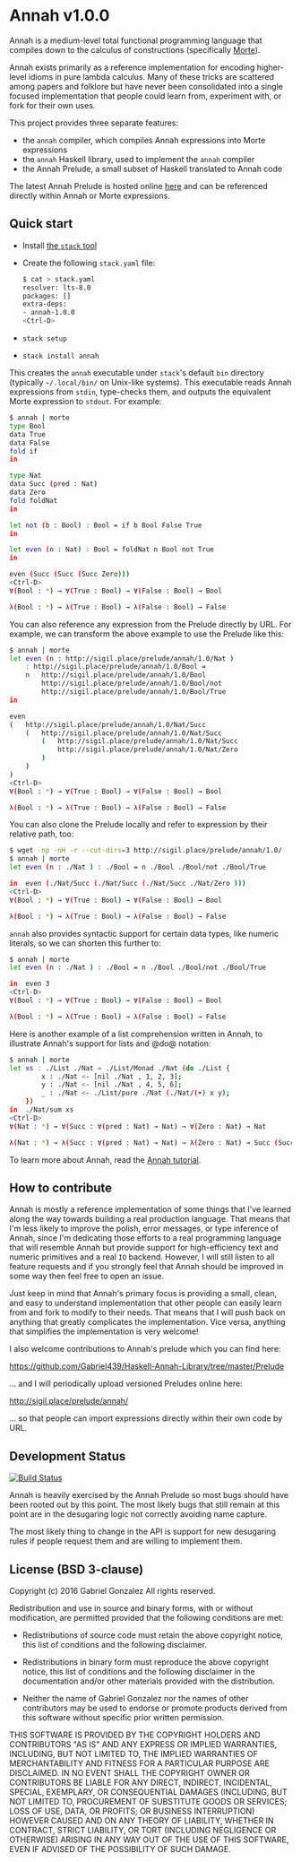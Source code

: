 # Annah v1.0.0

Annah is a medium-level total functional programming language that compiles down
to the calculus of constructions
(specifically [Morte](https://github.com/Gabriel439/Haskell-Morte-Library)).

Annah exists primarily as a reference implementation for encoding higher-level
idioms in pure lambda calculus.  Many of these tricks are scattered among papers
and folklore but have never been consolidated into a single focused
implementation that people could learn from, experiment with, or fork for their
own uses.

This project provides three separate features:

* the `annah` compiler, which compiles Annah expressions into Morte
  expressions
* the `annah` Haskell library, used to implement the `annah` compiler
* the Annah Prelude, a small subset of Haskell translated to Annah code

The latest Annah Prelude is hosted online
[here](http://sigil.place/prelude/annah/1.0/)
and can be referenced directly within Annah or Morte expressions.

## Quick start

* Install [the `stack` tool](http://haskellstack.org/)
* Create the following `stack.yaml` file:

    ```bash
    $ cat > stack.yaml
    resolver: lts-8.0
    packages: []
    extra-deps:
    - annah-1.0.0
    <Ctrl-D>
    ```

* `stack setup`
* `stack install annah`

This creates the `annah` executable under `stack`'s default `bin` directory
(typically `~/.local/bin/` on Unix-like systems).  This executable reads Annah
expressions from `stdin`, type-checks them, and outputs the equivalent Morte
expression to `stdout`.  For example:

```bash
$ annah | morte
type Bool
data True
data False
fold if
in

type Nat
data Succ (pred : Nat)
data Zero
fold foldNat
in

let not (b : Bool) : Bool = if b Bool False True
in

let even (n : Nat) : Bool = foldNat n Bool not True
in

even (Succ (Succ (Succ Zero)))
<Ctrl-D>
∀(Bool : *) → ∀(True : Bool) → ∀(False : Bool) → Bool

λ(Bool : *) → λ(True : Bool) → λ(False : Bool) → False
```

You can also reference any expression from the Prelude directly by URL.  For
example, we can transform the above example to use the Prelude like this:

```bash
$ annah | morte
let even (n : http://sigil.place/prelude/annah/1.0/Nat )
    : http://sigil.place/prelude/annah/1.0/Bool =
    n   http://sigil.place/prelude/annah/1.0/Bool
        http://sigil.place/prelude/annah/1.0/Bool/not
        http://sigil.place/prelude/annah/1.0/Bool/True
in

even
(   http://sigil.place/prelude/annah/1.0/Nat/Succ
    (   http://sigil.place/prelude/annah/1.0/Nat/Succ
        (   http://sigil.place/prelude/annah/1.0/Nat/Succ
            http://sigil.place/prelude/annah/1.0/Nat/Zero
        )
    )
)
<Ctrl-D>
∀(Bool : *) → ∀(True : Bool) → ∀(False : Bool) → Bool

λ(Bool : *) → λ(True : Bool) → λ(False : Bool) → False
```

You can also clone the Prelude locally and refer to expression by their relative
path, too:

```bash
$ wget -np -nH -r --cut-dirs=3 http://sigil.place/prelude/annah/1.0/
$ annah | morte
let even (n : ./Nat ) : ./Bool = n ./Bool ./Bool/not ./Bool/True

in  even (./Nat/Succ (./Nat/Succ (./Nat/Succ ./Nat/Zero )))
<Ctrl-D>
∀(Bool : *) → ∀(True : Bool) → ∀(False : Bool) → Bool

λ(Bool : *) → λ(True : Bool) → λ(False : Bool) → False
```

`annah` also provides syntactic support for certain data types, like numeric
literals, so we can shorten this further to:

```bash
$ annah | morte
let even (n : ./Nat ) : ./Bool = n ./Bool ./Bool/not ./Bool/True

in  even 3
<Ctrl-D>
∀(Bool : *) → ∀(True : Bool) → ∀(False : Bool) → Bool

λ(Bool : *) → λ(True : Bool) → λ(False : Bool) → False
```

Here is another example of a list comprehension written in Annah, to illustrate
Annah's support for lists and @do@ notation:

```bash
$ annah | morte
let xs : ./List ./Nat = ./List/Monad ./Nat (do ./List {
        x : ./Nat <- [nil ./Nat , 1, 2, 3];
        y : ./Nat <- [nil ./Nat , 4, 5, 6];
        _ : ./Nat <- ./List/pure ./Nat (./Nat/(+) x y);
    })
in  ./Nat/sum xs
<Ctrl-D>
∀(Nat : *) → ∀(Succ : ∀(pred : Nat) → Nat) → ∀(Zero : Nat) → Nat

λ(Nat : *) → λ(Succ : ∀(pred : Nat) → Nat) → λ(Zero : Nat) → Succ (Succ (Succ (Succ (Succ (Succ (Succ (Succ (Succ (Succ (Succ (Succ (Succ (Succ (Succ (Succ (Succ (Succ (Succ (Succ (Succ (Succ (Succ (Succ (Succ (Succ (Succ (Succ (Succ (Succ (Succ (Succ (Succ (Succ (Succ (Succ (Succ (Succ (Succ (Succ (Succ (Succ (Succ (Succ (Succ (Succ (Succ (Succ (Succ (Succ (Succ (Succ (Succ (Succ (Succ (Succ (Succ (Succ (Succ (Succ (Succ (Succ (Succ Zero))))))))))))))))))))))))))))))))))))))))))))))))))))))))))))))
```

To learn more about Annah, read the
[Annah tutorial](http://hackage.haskell.org/package/annah/docs/Annah-Tutorial.html).

## How to contribute

Annah is mostly a reference implementation of some things that I've learned
along the way towards building a real production language.  That means that I'm
less likely to improve the polish, error messages, or type inference of Annah,
since I'm dedicating those efforts to a real programming language that will
resemble Annah but provide support for high-efficiency text and numeric
primitives and a real `IO` backend.  However, I will still listen to all feature
requests and if you strongly feel that Annah should be improved in some way
then feel free to open an issue.

Just keep in mind that Annah's primary focus is providing a small, clean, and
easy to understand implementation that other people can easily learn from and
fork to modify to their needs.  That means that I will push back on anything
that greatly complicates the implementation.  Vice versa, anything that
simplifies the implementation is very welcome!

I also welcome contributions to Annah's prelude which you can find here:

https://github.com/Gabriel439/Haskell-Annah-Library/tree/master/Prelude

... and I will periodically upload versioned Preludes online here:

http://sigil.place/prelude/annah/

... so that people can import expressions directly within their own code by
URL.

## Development Status

[![Build Status](https://travis-ci.org/Gabriel439/Haskell-Annah-Library.png)](https://travis-ci.org/Gabriel439/Haskell-Annah-Library)

Annah is heavily exercised by the Annah Prelude so most bugs should have been
rooted out by this point.  The most likely bugs that still remain at this point
are in the desugaring logic not correctly avoiding name capture.

The most likely thing to change in the API is support for new desugaring rules
if people request them and are willing to implement them.

## License (BSD 3-clause)

Copyright (c) 2016 Gabriel Gonzalez
All rights reserved.

Redistribution and use in source and binary forms, with or without modification,
are permitted provided that the following conditions are met:

* Redistributions of source code must retain the above copyright notice, this
  list of conditions and the following disclaimer.

* Redistributions in binary form must reproduce the above copyright notice, this
  list of conditions and the following disclaimer in the documentation and/or
  other materials provided with the distribution.

* Neither the name of Gabriel Gonzalez nor the names of other contributors may
  be used to endorse or promote products derived from this software without
  specific prior written permission.

THIS SOFTWARE IS PROVIDED BY THE COPYRIGHT HOLDERS AND CONTRIBUTORS "AS IS" AND
ANY EXPRESS OR IMPLIED WARRANTIES, INCLUDING, BUT NOT LIMITED TO, THE IMPLIED
WARRANTIES OF MERCHANTABILITY AND FITNESS FOR A PARTICULAR PURPOSE ARE
DISCLAIMED. IN NO EVENT SHALL THE COPYRIGHT OWNER OR CONTRIBUTORS BE LIABLE FOR
ANY DIRECT, INDIRECT, INCIDENTAL, SPECIAL, EXEMPLARY, OR CONSEQUENTIAL DAMAGES
(INCLUDING, BUT NOT LIMITED TO, PROCUREMENT OF SUBSTITUTE GOODS OR SERVICES;
LOSS OF USE, DATA, OR PROFITS; OR BUSINESS INTERRUPTION) HOWEVER CAUSED AND ON
ANY THEORY OF LIABILITY, WHETHER IN CONTRACT, STRICT LIABILITY, OR TORT
(INCLUDING NEGLIGENCE OR OTHERWISE) ARISING IN ANY WAY OUT OF THE USE OF THIS
SOFTWARE, EVEN IF ADVISED OF THE POSSIBILITY OF SUCH DAMAGE.
